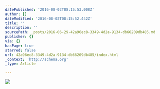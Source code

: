 ```yaml
---
datePublished: '2016-08-02T08:15:53.008Z'
author: []
dateModified: '2016-08-02T08:15:52.442Z'
title: ''
description: ''
sourcePath: _posts/2016-06-29-42a96ec8-3349-4d2a-9134-db66209db485.md
publisher: {}
via: {}
hasPage: true
starred: false
url: 42a96ec8-3349-4d2a-9134-db66209db485/index.html
_context: 'http://schema.org'
_type: Article

---
```

![](https://imgflo.herokuapp.com/graph/vahj1ThiexotieMo/10d0be95d5125d50a712bef2df2d8a6b/croprotate.jpg?cropheight=1189&cropwidth=1192&degrees=0&input=https%3A%2F%2Fthe-grid-user-content.s3-us-west-2.amazonaws.com%2F6f8636c2-4d12-4195-97a4-7033c560f18b.jpg&x=0&y=0)